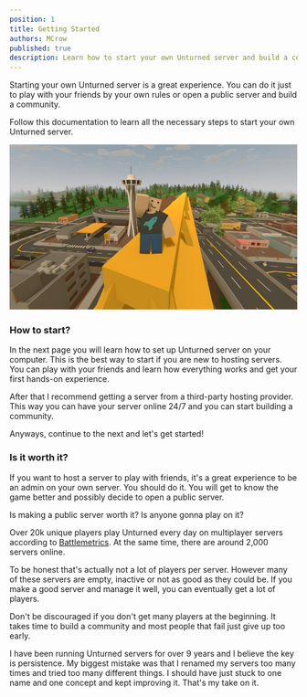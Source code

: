 ```yaml
---
position: 1
title: Getting Started
authors: MCrow
published: true
description: Learn how to start your own Unturned server and build a community.
---
```


Starting your own Unturned server is a great experience. You can do it just to play with your friends by your own rules or open a public server and build a community.

Follow this documentation to learn all the necessary steps to start your own Unturned server.

![](assets/wave_hello.png)

### How to start?
In the next page you will learn how to set up Unturned server on your computer. This is the best way to start if you are new to hosting servers. You can play with your friends and learn how everything works and get your first hands-on experience.

After that I recommend getting a server from a third-party hosting provider. This way you can have your server online 24/7 and you can start building a community. 

Anyways, continue to the next and let's get started!

### Is it worth it?
If you want to host a server to play with friends, it's a great experience to be an admin on your own server. You should do it. You will get to know the game better and possibly decide to open a public server. 

Is making a public server worth it? Is anyone gonna play on it?

Over 20k unique players play Unturned every day on multiplayer servers according to [Battlemetrics](https://www.battlemetrics.com/servers/unturned/stats). At the same time, there are around 2,000 servers online. 

To be honest that's actually not a lot of players per server. However many of these servers are empty, inactive or not as good as they could be. If you make a good server and manage it well, you can eventually get a lot of players.

Don't be discouraged if you don't get many players at the beginning. It takes time to build a community and most people that fail just give up too early.

I have been running Unturned servers for over 9 years and I believe the key is persistence. My biggest mistake was that I renamed my servers too many times and tried too many different things. I should have just stuck to one name and one concept and kept improving it. That's my take on it.